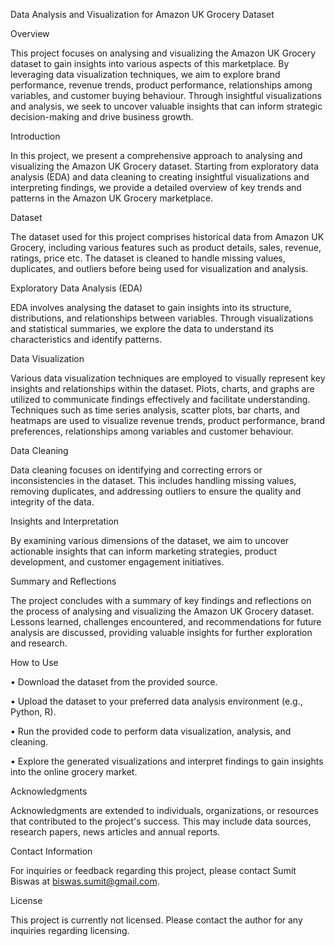 Data Analysis and Visualization for Amazon UK Grocery Dataset

Overview

This project focuses on analysing and visualizing the Amazon UK Grocery dataset to gain insights into various aspects of this marketplace. By leveraging data visualization techniques, we aim to explore brand performance, revenue trends, product performance, relationships among variables, and customer buying behaviour. Through insightful visualizations and analysis, we seek to uncover valuable insights that can inform strategic decision-making and drive business growth.

Introduction

In this project, we present a comprehensive approach to analysing and visualizing the Amazon UK Grocery dataset. Starting from exploratory data analysis (EDA) and data cleaning to creating insightful visualizations and interpreting findings, we provide a detailed overview of key trends and patterns in the Amazon UK Grocery marketplace.

Dataset

The dataset used for this project comprises historical data from Amazon UK Grocery, including various features such as product details, sales, revenue, ratings, price etc. The dataset is cleaned to handle missing values, duplicates, and outliers before being used for visualization and analysis.

Exploratory Data Analysis (EDA)

EDA involves analysing the dataset to gain insights into its structure, distributions, and relationships between variables. Through visualizations and statistical summaries, we explore the data to understand its characteristics and identify patterns.

Data Visualization

Various data visualization techniques are employed to visually represent key insights and relationships within the dataset. Plots, charts, and graphs are utilized to communicate findings effectively and facilitate understanding. Techniques such as time series analysis, scatter plots, bar charts, and heatmaps are used to visualize revenue trends, product performance, brand preferences, relationships among variables and customer behaviour.

Data Cleaning

Data cleaning focuses on identifying and correcting errors or inconsistencies in the dataset. This includes handling missing values, removing duplicates, and addressing outliers to ensure the quality and integrity of the data.


Insights and Interpretation

By examining various dimensions of the dataset, we aim to uncover actionable insights that can inform marketing strategies, product development, and customer engagement initiatives.

Summary and Reflections

The project concludes with a summary of key findings and reflections on the process of analysing and visualizing the Amazon UK Grocery dataset. Lessons learned, challenges encountered, and recommendations for future analysis are discussed, providing valuable insights for further exploration and research.

How to Use

•	Download the dataset from the provided source.

•	Upload the dataset to your preferred data analysis environment (e.g., Python, R).

•	Run the provided code to perform data visualization, analysis, and cleaning.

•	Explore the generated visualizations and interpret findings to gain insights into the online grocery market.

Acknowledgments

Acknowledgments are extended to individuals, organizations, or resources that contributed to the project's success. This may include data sources, research papers, news articles and annual reports.

Contact Information

For inquiries or feedback regarding this project, please contact Sumit Biswas at biswas.sumit@gmail.com.

License

This project is currently not licensed. Please contact the author for any inquiries regarding licensing.
